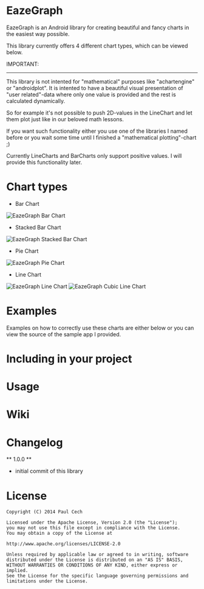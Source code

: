 EazeGraph
=========

EazeGraph is an Android library for creating beautiful and fancy charts in the easiest way possible.

This library currently offers 4 different chart types, which can be viewed below.

IMPORTANT:
_________
This library is not intented for "mathematical" purposes like "achartengine" or "androidplot". It is intented to have a beautiful visual presentation of "user related"-data where only one value is provided and the rest is calculated dynamically.

So for example it's not possible to push 2D-values in the LineChart and let them plot just like in our beloved math lessons.

If you want such functionality either you use one of the libraries I named before or you wait some time until I finished a "mathematical plotting"-chart ;)

Currently LineCharts and BarCharts only support positive values. I will provide this functionality later.

Chart types
===========

- Bar Chart

![EazeGraph Bar Chart][5]

- Stacked Bar Chart

![EazeGraph Stacked Bar Chart][6]

- Pie Chart

![EazeGraph Pie Chart][7]


- Line Chart

![EazeGraph Line Chart][8]
![EazeGraph Cubic Line Chart][9]


Examples
========

Examples on how to correctly use these charts are either below or you can view the source of the sample app I provided.

Including in your project
=========================

Usage
=====

Wiki
====

Changelog
=========

** 1.0.0 **
* initial commit of this library

License
=======

    Copyright (C) 2014 Paul Cech

    Licensed under the Apache License, Version 2.0 (the "License");
    you may not use this file except in compliance with the License.
    You may obtain a copy of the License at
 
    http://www.apache.org/licenses/LICENSE-2.0
 
    Unless required by applicable law or agreed to in writing, software
    distributed under the License is distributed on an "AS IS" BASIS,
    WITHOUT WARRANTIES OR CONDITIONS OF ANY KIND, either express or implied.
    See the License for the specific language governing permissions and
    limitations under the License.

[5]: https://raw.github.com/blackfizz/EazeGraph/master/imagery/bar_chart.png
[6]: https://raw.github.com/blackfizz/EazeGraph/master/imagery/stacked_bar_chart.png
[7]: https://raw.github.com/blackfizz/EazeGraph/master/imagery/pie_chart.png
[8]: https://raw.github.com/blackfizz/EazeGraph/master/imagery/line_chart.png
[9]: https://raw.github.com/blackfizz/EazeGraph/master/imagery/cubic_line_chart.png
